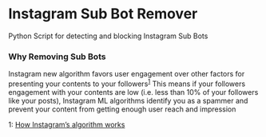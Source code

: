 # Instagram Sub Bot Remover
Python Script for detecting and blocking Instagram Sub Bots



### Why Removing Sub Bots

Instagram new algorithm favors user engagement over other factors for presenting your contents to your followers<sup>[1](#insta-new-alg)</sup>
This means if your followers engagement with your contents are low (i.e. less than 10% of your followers like your posts), Instagram ML algorithms identify you as a spammer and prevent your content from getting enough user reach and impression

<a name="insta-new-alg">1</a>: [How Instagram’s algorithm works](https://techcrunch.com/2018/06/01/how-instagram-feed-works/)